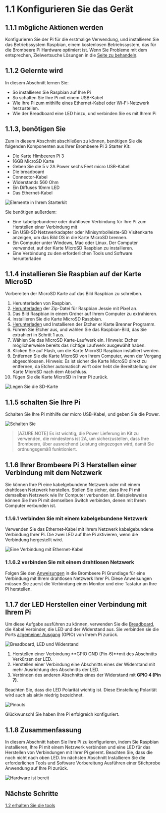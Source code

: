 <properties
 pageTitle="Konfigurieren von Ihrem Gerät | Microsoft Azure"
 description="Konfigurieren Sie der Brombeere Pi 3 für die erstmalige Verwendung, und installieren Sie das Betriebssystem Raspbian, einem kostenlosen Betriebssystem, das für die Brombeere Pi Hardware optimiert ist."
 services="iot-hub"
 documentationCenter=""
 authors="shizn"
 manager="timlt"
 tags=""
 keywords=""/>

<tags
 ms.service="iot-hub"
 ms.devlang="multiple"
 ms.topic="article"
 ms.tgt_pltfrm="na"
 ms.workload="na"
 ms.date="10/21/2016"
 ms.author="xshi"/>

# <a name="11-configure-your-device"></a>1.1 Konfigurieren Sie das Gerät

## <a name="111-what-you-will-do"></a>1.1.1 mögliche Aktionen werden

Konfigurieren Sie der Pi für die erstmalige Verwendung, und installieren Sie das Betriebssystem Raspbian, einem kostenlosen Betriebssystem, das für die Brombeere Pi Hardware optimiert ist. Wenn Sie Probleme mit dem entsprechen, Zielwertsuche Lösungen in die [Seite zu behandeln](iot-hub-raspberry-pi-kit-node-troubleshooting.md).

## <a name="112-what-you-will-learn"></a>1.1.2 Gelernte wird

In diesem Abschnitt lernen Sie:

- So installieren Sie Raspbian auf Ihre Pi
- So schalten Sie Ihre Pi mit einem USB-Kabel
- Wie Ihre Pi zum mithilfe eines Ethernet-Kabel oder Wi-Fi-Netzwerk herzustellen.
- Wie der Breadboard eine LED hinzu, und verbinden Sie es mit Ihrem Pi

## <a name="113-what-you-need"></a>1.1.3, benötigen Sie

Zum in diesem Abschnitt abschließen zu können, benötigen Sie die folgenden Komponenten aus Ihrer Brombeere Pi 3 Starter Kit:

- Die Karte Himbeeren Pi 3
- 16GB MicroSD Karte
- Geben Sie die 5 v 2A Power sechs Feet micro USB-Kabel
- Die breadboard
- Connector-Kabel
- Widerstands 560 Ohm
- Ein Diffuses 10mm LED
- Das Ethernet-Kabel

![Elemente in Ihrem Starterkit](media/iot-hub-raspberry-pi-lessons/lesson1/starter_kit.jpg)

Sie benötigen außerdem:

- Eine kabelgebundene oder drahtlosen Verbindung für Ihre Pi zum Herstellen einer Verbindung mit
- Ein USB-SD Netzwerkadapter oder Minisymbolleiste-SD Visitenkarte anzeigen, um das Bild OS in die Karte MicroSD brennen.
- Ein Computer unter Windows, Mac oder Linux. Der Computer verwendet, auf der Karte MicroSD Raspbian zu installieren.
- Eine Verbindung zu den erforderlichen Tools und Software herunterladen

## <a name="114-install-raspbian-on-the-microsd-card"></a>1.1.4 installieren Sie Raspbian auf der Karte MicroSD

Vorbereiten der MicroSD Karte auf das Bild Raspbian zu schreiben.

1. Herunterladen von Raspbian.
  1. [Herunterladen](https://www.raspberrypi.org/downloads/raspbian/) der Zip-Datei für Raspbian Jessie mit Pixel an.
  2. Das Bild Raspbian in einem Ordner auf Ihrem Computer zu extrahieren.
2. Installieren Sie die Karte MicroSD Raspbian.
  1. [Herunterladen](https://www.etcher.io) und Installieren der Etcher er Karte Brenner Programm.
  2. Führen Sie Etcher aus, und wählen Sie das Raspbian-Bild, das Sie extrahiert in Schritt 1 aus.
  3. Wählen Sie das MicroSD Karte-Laufwerk ein.
    Hinweis: Etcher möglicherweise bereits das richtige Laufwerk ausgewählt haben.
  4. Klicken Sie auf Flash, um die Karte MicroSD Raspbian installiert werden.
  5. Entfernen Sie die Karte MicroSD von Ihrem Computer, wenn der Vorgang abgeschlossen.
    Hinweis: Es ist sicher die Karte MicroSD direkt zu entfernen, da Etcher automatisch wirft oder hebt die Bereitstellung der Karte MicroSD nach dem Abschluss.
  6. Fügen Sie die Karte MicroSD in Ihrer Pi zurück.

![Legen Sie die SD-Karte](media/iot-hub-raspberry-pi-lessons/lesson1/insert_sdcard.jpg)

## <a name="115-power-on-your-pi"></a>1.1.5 schalten Sie Ihre Pi

Schalten Sie Ihre Pi mithilfe der micro USB-Kabel, und geben Sie die Power.

![Schalten Sie](media/iot-hub-raspberry-pi-lessons/lesson1/micro_usb_power_on.jpg)

> [AZURE.NOTE] Es ist wichtig, die Power Lieferung im Kit zu verwenden, die mindestens ist 2A, um sicherzustellen, dass Ihre Brombeere, über ausreichend Leistung eingezogen wird, damit Sie ordnungsgemäß funktioniert.

## <a name="116-connect-your-raspberry-pi-3-to-the-network"></a>1.1.6 Ihrer Brombeere Pi 3 Herstellen einer Verbindung mit dem Netzwerk

Sie können Ihre Pi eine kabelgebundene Netzwerk oder mit einem drahtlosen Netzwerk herstellen. Stellen Sie sicher, dass Ihre Pi mit demselben Netzwerk wie Ihr Computer verbunden ist. Beispielsweise können Sie Ihre Pi mit demselben Switch verbinden, denen mit Ihrem Computer verbunden ist.

### <a name="1161-connect-to-a-wired-network"></a>1.1.6.1 verbinden Sie mit einem kabelgebundene Netzwerk

Verwenden Sie das Ethernet-Kabel mit Ihrem Netzwerk kabelgebundene Verbindung Ihrer Pi. Die zwei LED auf Ihre Pi aktivieren, wenn die Verbindung hergestellt wird.

![Eine Verbindung mit Ethernet-Kabel](media/iot-hub-raspberry-pi-lessons/lesson1/connect_ethernet.jpg)

### <a name="1162-connect-to-a-wireless-network"></a>1.1.6.2 verbinden Sie mit einem drahtlosen Netzwerk

Folgen Sie den [Anweisungen](https://www.raspberrypi.org/learning/software-guide/wifi/) in die Brombeere Pi Grundlage für eine Verbindung mit Ihrem drahtlosen Netzwerk Ihrer Pi. Diese Anweisungen müssen Sie zuerst die Verbindung einen Monitor und eine Tastatur an Ihre Pi herstellen.

## <a name="117-connect-the-led-to-your-pi"></a>1.1.7 der LED Herstellen einer Verbindung mit Ihrem Pi

Um diese Aufgabe ausführen zu können, verwenden Sie die [Breadboard](https://learn.sparkfun.com/tutorials/how-to-use-a-breadboard), die Kabel Verbinder, die LED und der Widerstand aus. Sie verbinden sie die Ports [allgemeiner Ausgang](https://www.raspberrypi.org/documentation/usage/gpio/) (GPIO) von Ihrem Pi zurück. 

![Breadboard, LED und Widerstand](media/iot-hub-raspberry-pi-lessons/lesson1/breadboard_led_resistor.jpg)

1. Herstellen einer Verbindung **GPIO GND (Pin-6)**mit des Abschnitts Verkürzen der LED.
2. Herstellen einer Verbindung eine Abschnitts eines der Widerstand mit mehr Ausrichtung des Abschnitts der LED.
3. Verbinden des anderen Abschnitts eines der Widerstand mit **GPIO 4 (Pin 7)**.

Beachten Sie, dass die LED Polarität wichtig ist. Diese Einstellung Polarität wird auch als aktiv niedrig bezeichnet.

![Pinouts](media/iot-hub-raspberry-pi-lessons/lesson1/pinout_breadboard.png)

Glückwunsch! Sie haben Ihre Pi erfolgreich konfiguriert.

## <a name="118-summary"></a>1.1.8 Zusammenfassung

In diesem Abschnitt haben Sie Ihre Pi zu konfigurieren, indem Sie Raspbian installieren, Ihre Pi mit einem Netzwerk verbinden und eine LED für das Herstellen von Verbindungen mit Ihrer Pi gelernt. Beachten Sie, dass die noch nicht nach oben LED. Im nächsten Abschnitt Installieren Sie die erforderlichen Tools und Software Vorbereitung Ausführen einer Stichprobe Anwendung auf Ihre Pi zurück.

![Hardware ist bereit](media/iot-hub-raspberry-pi-lessons/lesson1/hardware_ready.jpg)

## <a name="next-steps"></a>Nächste Schritte

[1.2 erhalten Sie die tools](iot-hub-raspberry-pi-kit-node-lesson1-get-the-tools-win32.md)
